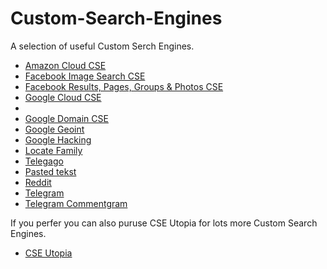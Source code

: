 # Custom-Search-Engines
<p>A selection of useful Custom Serch Engines.</p>
<ul>
 <li><a href="https://cse.google.com/cse?cx=005797772976587943970:g-6ohngosio#gsc.tab=0">Amazon Cloud CSE</a></li>
 <li><a href="https://cse.google.com/cse?cx=013991603413798772546:jyvyp2ppxma#gsc.tab=0">Facebook Image Search CSE</a></li>
 <li><a href="https://cse.google.com/cse?cx=016621447308871563343:vylfmzjmlti#gsc.tab=0">Facebook Results, Pages, Groups & Photos CSE</a></li>
 <li><a href="https://cse.google.com/cse?cx=005797772976587943970:ca2hiy6hmri#gsc.tab=0/">Google Cloud CSE</a><li>
 <li><a href="https://cse.google.com/cse?cx=005797772976587943970:ca2hiy6hmri#gsc.tab=0">Google Domain CSE</a></li>
 <li><a href="https://cse.google.com/cse?cx=015328649639895072395:sbv3zyxzmji#gsc.tab=0">Google Geoint </a></li>
 <li><a href="https://www.exploit-db.com/google-hacking-database">Google Hacking</a></li>
 <li><a href="https://cse.google.com/cse?cx=partner-pub-7233843800519946:6667570044&ie=UTF-8&q=">Locate Family</a></li>
 <li><a href="https://cse.google.com/cse?q=+&cx=006368593537057042503:efxu7xprihg#gsc.tab=0&gsc.q=%20&gsc.page=1">Telegago</a></li>
 <li><a href="https://cse.google.com/cse?cx=013991603413798772546:nxs552dhq8k">Pasted tekst</a></li>
 <li><a href="https://cse.google.com/cse?cx=017261104271573007538:bbzhlah6n4o#gsc.tab=0">Reddit</a></li>
 <li><a href="https://cse.google.com/cse?cx=004805129374225513871%3Ap8lhfo0g3hg">Telegram</a></li>
 <li><a href="https://cse.google.com/cse?cx=006368593537057042503:ig4r3rz35qi#gsc.tab=0">Telegram Commentgram </a></li>
 </ul>
<p>If you perfer you can also puruse CSE Utopia for lots more Custom Search Engines.</p>
<ul>
 <li><a href="https://start.me/p/EL84Km/cse-utopia">CSE Utopia</a></li>
</ul>
